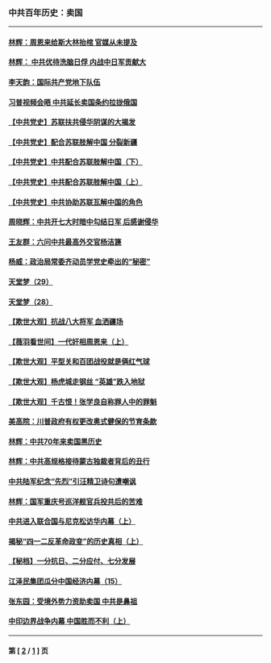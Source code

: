 ### 中共百年历史：卖国
---
#### [林辉：周恩来给斯大林抬棺 官媒从未提及](../../pages/nf1176117/n13961173.md?04010430) 
#### [林辉： 中共优待洗脑日俘 内战中日军贡献大](../../pages/nf1176117/n13624644.md?04010430) 
#### [李天韵：国际共产党地下队伍](../../pages/nf1176117/n13611808.md?04010430) 
#### [习普视频会晤 中共延长卖国条约拉拢俄国](../../pages/nf1176117/n13060971.md?04010430) 
#### [【中共党史】苏联扶共侵华阴谋的大揭发](../../pages/nf1176117/n13056050.md?04010430) 
#### [【中共党史】配合苏联肢解中国 分裂新疆](../../pages/nf1176117/n13040700.md?04010430) 
#### [【中共党史】中共配合苏联肢解中国（下）](../../pages/nf1176117/n13035660.md?04010430) 
#### [【中共党史】中共配合苏联肢解中国（上）](../../pages/nf1176117/n13030262.md?04010430) 
#### [【中共党史】中共协助苏联瓦解中国的角色](../../pages/nf1176117/n13018109.md?04010430) 
#### [周晓辉：中共开七大时暗中勾结日军 后感谢侵华](../../pages/nf1176117/n12921960.md?04010430) 
#### [王友群：六问中共最高外交官杨洁篪](../../pages/nf1176117/n12836495.md?04010430) 
#### [杨威：政治局常委齐动员学党史牵出的“秘密”](../../pages/nf1176117/n12764642.md?04010430) 
#### [天堂梦（29）](../../pages/nf1176117/n12408465.md?04010430) 
#### [天堂梦（28）](../../pages/nf1176117/n12408309.md?04010430) 
#### [【欺世大观】抗战八大将军 血洒疆场](../../pages/nf1176117/n12357044.md?04010430) 
#### [【薇羽看世间】一代奸相周恩来（上）](../../pages/nf1176117/n12401109.md?04010430) 
#### [【欺世大观】平型关和百团战役就是俩红气球](../../pages/nf1176117/n12359157.md?04010430) 
#### [【欺世大观】杨虎城走钢丝 “英雄”跌入地狱](../../pages/nf1176117/n12358840.md?04010430) 
#### [【欺世大观】千古恨！张学良自称罪人中的罪魁](../../pages/nf1176117/n12358629.md?04010430) 
#### [美高院：川普政府有权更改奥式健保的节育条款](../../pages/nf1176117/n12242171.md?04010430) 
#### [林辉：中共70年来卖国黑历史](../../pages/nf1176117/n11552181.md?04010430) 
#### [林辉：中共高规格接待蒙古独裁者背后的丑行](../../pages/nf1176117/n11225005.md?04010430) 
#### [中共陆军纪念“先烈”引汪精卫诗句遭嘲讽](../../pages/nf1176117/n11153345.md?04010430) 
#### [林辉：国军重庆号巡洋舰官兵投共后的苦难](../../pages/nf1176117/n10997801.md?04010430) 
#### [中共进入联合国与尼克松访华内幕（上）](../../pages/nf1176117/n10138788.md?04010430) 
#### [揭秘“四一二反革命政变”的历史真相（上）](../../pages/nf1176117/n9996650.md?04010430) 
#### [【秘档】一分抗日、二分应付、七分发展](../../pages/nf1176117/n9331484.md?04010430) 
#### [江泽民集团瓜分中国经济内幕（15）](../../pages/nf1176117/n9268584.md?04010430) 
#### [张东园：受境外势力资助卖国 中共是鼻祖](../../pages/nf1176117/n9272480.md?04010430) 
#### [中印边界战争内幕 中国胜而不利（上）](../../pages/nf1176117/n9252458.md?04010430) 

---
#### 第 [ [2](./2.md?04010430) / [1](./1.md?04010430) ] 页
